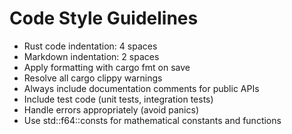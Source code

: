 # Code Style Guidelines

- Rust code indentation: 4 spaces
- Markdown indentation: 2 spaces
- Apply formatting with cargo fmt on save
- Resolve all cargo clippy warnings
- Always include documentation comments for public APIs
- Include test code (unit tests, integration tests)
- Handle errors appropriately (avoid panics)
- Use std::f64::consts for mathematical constants and functions

